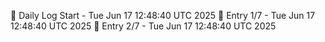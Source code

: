 📅 Daily Log Start - Tue Jun 17 12:48:40 UTC 2025
📌 Entry 1/7 - Tue Jun 17 12:48:40 UTC 2025
📌 Entry 2/7 - Tue Jun 17 12:48:40 UTC 2025
